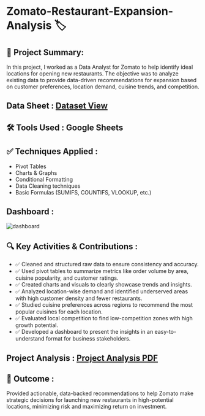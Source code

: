 # Zomato-Restaurant-Expansion-Analysis 🏷️

## 📄 Project Summary: 
In this project, I worked as a Data Analyst for Zomato to help identify ideal locations for opening new restaurants. The objective was to analyze existing data  to provide data-driven recommendations for expansion based on customer preferences, location demand, cuisine trends, and competition.

## Data Sheet : <a href= "https://github.com/roopsagnik/Zomato-Restaurant-Expansion-Analysis/blob/main/Final_Zomato_Data_sheet.xlsx"> Dataset View </a>

## 🛠️ Tools Used : Google Sheets 

## ✅ Techniques Applied :
<ul>
  <li>Pivot Tables</li>
  <li>Charts & Graphs</li>
  <li>Conditional Formatting</li>
  <li>Data Cleaning techniques</li>
  <li>Basic Formulas (SUMIFS, COUNTIFS, VLOOKUP, etc.)</li>
</ul>

## Dashboard :
![dashboard](https://github.com/user-attachments/assets/659d2bc7-04e4-4826-999d-655e4216093c)

## 🔍 Key Activities & Contributions :

<ul>
  <li> ✅ Cleaned and structured raw data to ensure consistency and accuracy.</li>
  <li> ✅ Used pivot tables to summarize metrics like order volume by area, cuisine popularity, and customer ratings.</li>
  <li> ✅ Created charts and visuals to clearly showcase trends and insights.</li>
  <li> ✅ Analyzed location-wise demand and identified underserved areas with high customer density and fewer restaurants.</li>
  <li> ✅ Studied cuisine preferences across regions to recommend the most popular cuisines for each location.</li>
  <li> ✅ Evaluated local competition to find low-competition zones with high growth potential.</li>
  <li> ✅ Developed a dashboard to present the insights in an easy-to-understand format for business stakeholders.</li>
</ul>

## Project Analysis : <a href="https://github.com/roopsagnik/Zomato-Restaurant-Expansion-Analysis/blob/main/Project%20Analysis.pdf"> Project Analysis PDF </a>

## 🎯 Outcome :
Provided actionable, data-backed recommendations to help Zomato make strategic decisions for launching new restaurants in high-potential locations, minimizing risk and maximizing return on investment.
